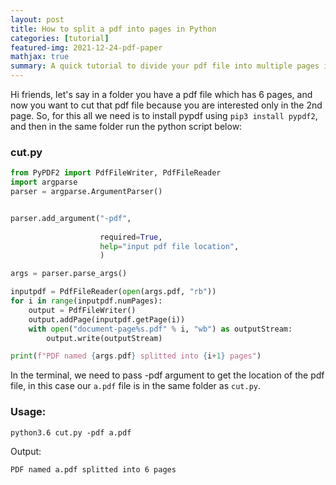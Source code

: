 ```yaml
---
layout: post
title: How to split a pdf into pages in Python
categories: [tutorial]
featured-img: 2021-12-24-pdf-paper
mathjax: true
summary: A quick tutorial to divide your pdf file into multiple pages in a folder
---
```


Hi friends, let's say in a folder you have a pdf file which has 6 pages, and now you want to cut that pdf file because you are interested only in the 2nd page.
So, for this all we need is to install pypdf using `pip3 install pypdf2`, and then in the same folder run the python script below:

### cut.py

```python
from PyPDF2 import PdfFileWriter, PdfFileReader
import argparse
parser = argparse.ArgumentParser()


parser.add_argument("-pdf",
                
                    required=True,
                    help="input pdf file location",
                    )

args = parser.parse_args()

inputpdf = PdfFileReader(open(args.pdf, "rb"))
for i in range(inputpdf.numPages):
    output = PdfFileWriter()
    output.addPage(inputpdf.getPage(i))
    with open("document-page%s.pdf" % i, "wb") as outputStream:
        output.write(outputStream)

print(f"PDF named {args.pdf} splitted into {i+1} pages")
```

In the terminal, we need to pass -pdf argument to get the location of the pdf file, in this case our `a.pdf` file is in the same folder as `cut.py`.

### Usage:

```
python3.6 cut.py -pdf a.pdf
```

Output:

```
PDF named a.pdf splitted into 6 pages
```
